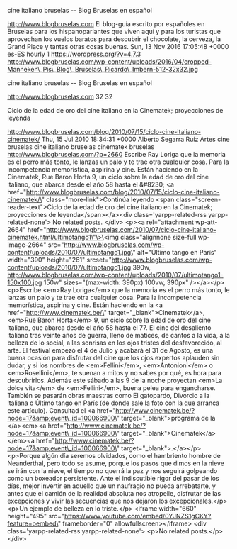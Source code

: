 cine italiano bruselas -- Blog Bruselas en español

http://www.blogbruselas.com El blog-guía escrito por españoles en
Bruselas para los hispanoparlantes que viven aquí y para los turistas
que aprovechan los vuelos baratos para descubrir el chocolate, la
cerveza, la Grand Place y tantas otras cosas buenas. Sun, 13 Nov 2016
17:05:48 +0000 es-ES hourly 1 https://wordpress.org/?v=4.7.3
http://www.blogbruselas.com/wp-content/uploads/2016/04/cropped-Manneken\_Pis\_Blog\_Bruselas\_Ricardo\_Imbern-512-32x32.jpg

cine italiano bruselas -- Blog Bruselas en español

http://www.blogbruselas.com 32 32

Ciclo de la edad de oro del cine italiano en la Cinematek; proyecciones
de leyenda

http://www.blogbruselas.com/blog/2010/07/15/ciclo-cine-italiano-cinematek/
Thu, 15 Jul 2010 18:34:31 +0000 Alberto Segarra Ruíz Artes cine bruselas
cine italiano bruselas cinematek bruselas
http://www.blogbruselas.com/?p=2660 Escribe Ray Loriga que la memoria es
el perro más tonto, le lanzas un palo y te trae otra cualquier cosa.
Para la incompetencia memorística, aspirina y cine. Están haciendo en la
Cinematek, Rue Baron Horta 9, un ciclo sobre la edad de oro del cine
italiano, que abarca desde el año 58 hasta el &\#8230; \<a
href=\"http://www.blogbruselas.com/blog/2010/07/15/ciclo-cine-italiano-cinematek/\"
class=\"more-link\"\>Continúa leyendo \<span
class=\"screen-reader-text\"\>Ciclo de la edad de oro del cine italiano
en la Cinematek; proyecciones de leyenda\</span\>\</a\>\<div
class=\'yarpp-related-rss yarpp-related-none\'\> No related posts.
\</div\> \<p\>\<a rel=\"attachment wp-att-2664\"
href=\"http://www.blogbruselas.com/2010/07/ciclo-cine-italiano-cinematek.html/ultimotango1\"\>\<img
class=\"alignnone size-full wp-image-2664\"
src=\"http://www.blogbruselas.com/wp-content/uploads/2010/07/ultimotango1.jpg\"
alt=\"Último tango en París\" width=\"390\" height=\"261\"
srcset=\"http://www.blogbruselas.com/wp-content/uploads/2010/07/ultimotango1.jpg
390w,
http://www.blogbruselas.com/wp-content/uploads/2010/07/ultimotango1-150x100.jpg
150w\" sizes=\"(max-width: 390px) 100vw, 390px\" /\>\</a\>\</p\>
\<p\>Escribe \<em\>Ray Loriga\</em\> que la memoria es el perro más
tonto, le lanzas un palo y te trae otra cualquier cosa. Para la
incompetencia memorística, aspirina y cine. Están haciendo en la \<a
href=\"http://www.cinematek.be/\" target=\"\_blank\"\>Cinematek\</a\>,
\<em\>Rue Baron Horta\</em\> 9, un ciclo sobre la edad de oro del cine
italiano, que abarca desde el año 58 hasta el 77. El cine del desaliento
italiano tras veinte años de guerra, lleno de matices, de cantos a la
vida, a la belleza de lo social, a las sonrisas en los ojos tristes del
desfavorecido, al arte. El festival empezó el 4 de Julio y acabará el 31
de Agosto, es una buena ocasión para disfrutar del cine que los ojos
expertos aplauden sin dudar, y si los nombres de \<em\>Fellini\</em\>,
\<em\>Antonioni\</em\> o \<em\>Rosellini\</em\>, te suenan a mitos y no
sabes por qué, es hora para descubrirlos. Además este sábado a las 9 de
la noche proyectan \<em\>La dolce vita\</em\> de \<em\>Fellini\</em\>,
buena pelea para engancharse. También se pasarán obras maestras como El
gatopardo, Divorcio a la italiana o Último tango en París (de donde sale
la foto con la que arranca este artículo). Consultad el \<a
href=\"http://www.cinematek.be/?node=17&amp;event\_id=100066900\"
target=\"\_blank\"\>programa de la \</a\>\<em\>\<a
href=\"http://www.cinematek.be/?node=17&amp;event\_id=100066900\"
target=\"\_blank\"\>Cinematek\</a\>\</em\>\<a
href=\"http://www.cinematek.be/?node=17&amp;event\_id=100066900\"
target=\"\_blank\"\>.\</a\>\</p\> \<p\>Porque algún día seremos
olvidados, como el hambriento hombre de Neanderthal, pero todo se asume,
porque los pasos que dimos en la nieve se irán con la nieve, el tiempo
no querrá la paz y nos seguirá golpeando como un boxeador persistente.
Ante el indiscutible rigor del pasar de los días, mejor invertir en
aquello que un naufragio no pueda arrebatarte, y antes que el camión de
la realidad absoluta nos atropelle, disfrutar de las excepciones y vivir
las secuencias que nos dejaron los excepcionales.\</p\> \<p\>Un ejemplo
de belleza en lo triste.\</p\> \<iframe width=\"660\" height=\"495\"
src=\"https://www.youtube.com/embed/0YJNZS1gCKY?feature=oembed\"
frameborder=\"0\" allowfullscreen\>\</iframe\> \<div
class=\'yarpp-related-rss yarpp-related-none\'\> \<p\>No related
posts.\</p\> \</div\>
